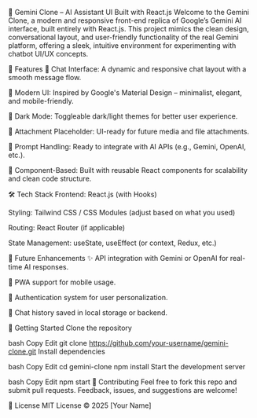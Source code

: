 🚀 Gemini Clone – AI Assistant UI Built with React.js
Welcome to the Gemini Clone, a modern and responsive front-end replica of Google’s Gemini AI interface, built entirely with React.js. This project mimics the clean design, conversational layout, and user-friendly functionality of the real Gemini platform, offering a sleek, intuitive environment for experimenting with chatbot UI/UX concepts.

🔧 Features
💬 Chat Interface: A dynamic and responsive chat layout with a smooth message flow.

🎨 Modern UI: Inspired by Google's Material Design – minimalist, elegant, and mobile-friendly.

🌙 Dark Mode: Toggleable dark/light themes for better user experience.

📎 Attachment Placeholder: UI-ready for future media and file attachments.

🧠 Prompt Handling: Ready to integrate with AI APIs (e.g., Gemini, OpenAI, etc.).

🔁 Component-Based: Built with reusable React components for scalability and clean code structure.

🛠️ Tech Stack
Frontend: React.js (with Hooks)

Styling: Tailwind CSS / CSS Modules (adjust based on what you used)

Routing: React Router (if applicable)

State Management: useState, useEffect (or context, Redux, etc.)

🚧 Future Enhancements
✨ API integration with Gemini or OpenAI for real-time AI responses.

📱 PWA support for mobile usage.

🔐 Authentication system for user personalization.

💾 Chat history saved in local storage or backend.


📂 Getting Started
Clone the repository

bash
Copy
Edit
git clone https://github.com/your-username/gemini-clone.git
Install dependencies

bash
Copy
Edit
cd gemini-clone
npm install
Start the development server

bash
Copy
Edit
npm start
🙌 Contributing
Feel free to fork this repo and submit pull requests. Feedback, issues, and suggestions are welcome!

📄 License
MIT License © 2025 [Your Name]

